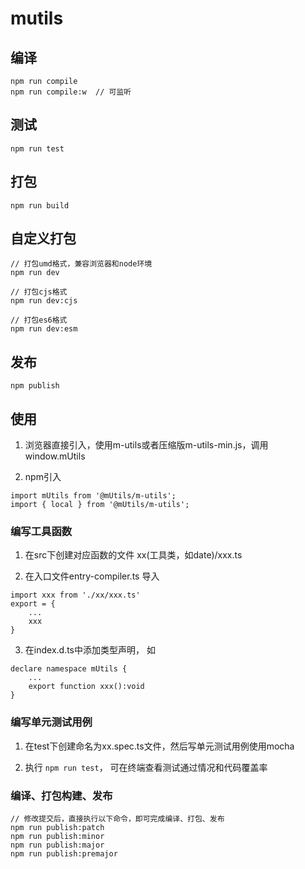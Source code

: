 # mutils

## 编译

```
npm run compile
npm run compile:w  // 可监听
```

## 测试

```
npm run test
```

## 打包

```
npm run build
```

## 自定义打包

```
// 打包umd格式，兼容浏览器和node环境
npm run dev

// 打包cjs格式
npm run dev:cjs

// 打包es6格式
npm run dev:esm
```

## 发布
```
npm publish
```

## 使用

1. 浏览器直接引入，使用m-utils或者压缩版m-utils-min.js，调用 window.mUtils

2. npm引入

```
import mUtils from '@mUtils/m-utils';
import { local } from '@mUtils/m-utils';
```

### 编写工具函数

1. 在src下创建对应函数的文件 xx(工具类，如date)/xxx.ts

2. 在入口文件entry-compiler.ts 导入
```
import xxx from './xx/xxx.ts'
export = {
    ...
    xxx
}
```

3. 在index.d.ts中添加类型声明， 如

```
declare namespace mUtils {
    ...
    export function xxx():void
}
```

### 编写单元测试用例

1. 在test下创建命名为xx.spec.ts文件，然后写单元测试用例使用mocha

2. 执行 ```npm run test```， 可在终端查看测试通过情况和代码覆盖率

### 编译、打包构建、发布

```
// 修改提交后，直接执行以下命令，即可完成编译、打包、发布
npm run publish:patch 
npm run publish:minor
npm run publish:major
npm run publish:premajor
```

### 
